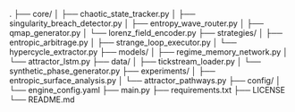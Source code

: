 .
├── core/
│   ├── chaotic_state_tracker.py
│   ├── singularity_breach_detector.py
│   ├── entropy_wave_router.py
│   ├── qmap_generator.py
│   └── lorenz_field_encoder.py
├── strategies/
│   ├── entropic_arbitrage.py
│   ├── strange_loop_executor.py
│   └── hypercycle_extractor.py
├── models/
│   ├── regime_memory_network.py
│   └── attractor_lstm.py
├── data/
│   ├── tickstream_loader.py
│   └── synthetic_phase_generator.py
├── experiments/
│   ├── entropic_surface_analysis.py
│   └── attractor_pathways.py
├── config/
│   └── engine_config.yaml
├── main.py
├── requirements.txt
├── LICENSE
└── README.md
